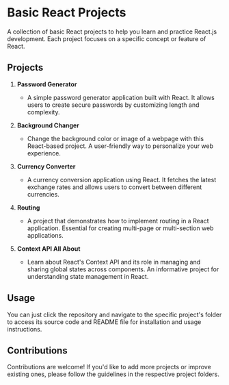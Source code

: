 # Basic React Projects

A collection of basic React projects to help you learn and practice React.js development. Each project focuses on a specific concept or feature of React.

## Projects

1. **Password Generator**
   - A simple password generator application built with React. It allows users to create secure passwords by customizing length and complexity.

2. **Background Changer**
   - Change the background color or image of a webpage with this React-based project. A user-friendly way to personalize your web experience.

3. **Currency Converter**
   - A currency conversion application using React. It fetches the latest exchange rates and allows users to convert between different currencies.

4. **Routing**
   - A project that demonstrates how to implement routing in a React application. Essential for creating multi-page or multi-section web applications.

5. **Context API All About**
   - Learn about React's Context API and its role in managing and sharing global states across components. An informative project for understanding state management in React.

## Usage

You can just click the repository and navigate to the specific project's folder to access its source code and README file for installation and usage instructions.

## Contributions

Contributions are welcome! If you'd like to add more projects or improve existing ones, please follow the guidelines in the respective project folders.


